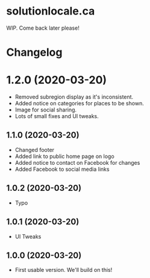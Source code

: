 # solutionlocale.ca

WIP. Come back later please!

# Changelog
# 1.2.0 (2020-03-20)
- Removed subregion display as it's inconsistent.
- Added notice on categories for places to be shown.
- Image for social sharing.
- Lots of small fixes and UI tweaks.

## 1.1.0 (2020-03-20)
- Changed footer
- Added link to public home page on logo
- Added notice to contact on Facebook for changes
- Added Facebook to social media links

## 1.0.2 (2020-03-20)
- Typo

## 1.0.1 (2020-03-20)
- UI Tweaks

## 1.0.0 (2020-03-20)
- First usable version. We'll build on this!